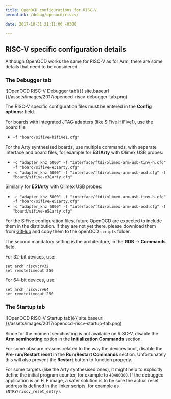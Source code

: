 ```yaml
---
title: OpenOCD configurations for RISC-V
permalink: /debug/openocd/riscv/

date: 2017-10-31 21:11:00 +0300

---
```


## RISC-V specific configuration details

Although OpenOCD works the same for RISC-V as for Arm, there are some
details that need to be considered.

### The Debugger tab

![OpenOCD RISC-V Debugger tab]({{ site.baseurl }}/assets/images/2017/openocd-riscv-debugger-tab.png)

The RISC-V specific configuration files must be entered in the
**Config options:** field.

For boards with integrated JTAG adapters (like SiFive HiFive1), use
the board file

- `-f "board/sifive-hifive1.cfg"`

For the Arty synthesised boards, use multiple commands, with
separate interface and board files, for example for **E31Arty**
with Olimex USB probes:

- `-c "adapter_khz 5000" -f "interface/ftdi/olimex-arm-usb-tiny-h.cfg" -f "board/sifive-e31arty.cfg"`
- `-c "adapter_khz 5000" -f "interface/ftdi/olimex-arm-usb-ocd.cfg" -f "board/sifive-e31arty.cfg"`

Similarly for **E51Arty** with Olimex USB probes:

- `-c "adapter_khz 5000" -f "interface/ftdi/olimex-arm-usb-tiny-h.cfg" -f "board/sifive-e51arty.cfg"`
- `-c "adapter_khz 5000" -f "interface/ftdi/olimex-arm-usb-ocd.cfg" -f "board/sifive-e51arty.cfg"`

For the SiFive configuration files, future OpenOCD are expected to
include them in the distribution. If they are not yet there, please
download them from
[GitHub](https://github.com/gnu-mcu-eclipse/openocd/tree/gnu-mcu-eclipse-dev/tcl/board)
and copy them to the openOCD `scripts` folder.

The second mandatory setting is the architecture, in the
**GDB** → **Commands** field.

For 32-bit devices, use:

```console
set arch riscv:rv32
set remotetimeout 250
```

For 64-bit devices, use:

```console
set arch riscv:rv64
set remotetimeout 250
```

### The Startup tab

![OpenOCD RISC-V Startup tab]({{ site.baseurl }}/assets/images/2017/openocd-riscv-startup-tab.png)

Since for the moment semihosting is not available on RISC-V, disable
the **Arm semihosting** option in the **Initialization Commands** section.

For some obscure reasons related to the way the devices boot, disable
the **Pre-run/Restart reset** in the **Run/Restart Commands** section.
Unfortunately this will also prevent the **Restart** button to function
properly.

For some targets (like the Arty synthesised ones), it might help to
explicitly define the initial program counter, for example to `40400000`.
If the debugged application is an ELF image, a safer solution is to be
sure the actual reset address is defined in the linker scripts, for
example as `ENTRY(riscv_reset_entry)`.
